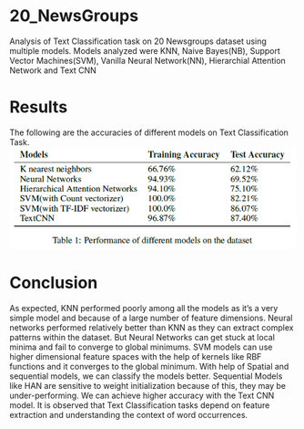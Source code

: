 # 20_NewsGroups
Analysis of Text Classification task on 20 Newsgroups dataset using multiple models. Models analyzed were KNN, Naive Bayes(NB), Support Vector Machines(SVM), Vanilla Neural Network(NN), Hierarchial Attention Network and Text CNN

# Results
The following are the accuracies of different models on Text Classification Task.
![alt text](https://github.com/manikanta-72/20_NewsGroups/blob/main/Results/20_news_groups.png)

# Conclusion
As expected, KNN performed poorly among all the models as it’s a very simple model and because of a large number of feature dimensions. Neural networks performed relatively better than KNN as they can extract complex patterns within the dataset. But Neural Networks can get stuck at local minima and fail to converge to global minimums. SVM models can use higher dimensional feature spaces with the help of kernels like RBF functions and it converges to the global minimum. With help of Spatial and sequential models, we can classify the models better. Sequential Models like HAN are sensitive to weight initialization because of this, they may be under-performing. We can achieve higher accuracy with the Text CNN model. It is observed that Text Classification tasks depend on feature extraction and understanding the context of word occurrences.

